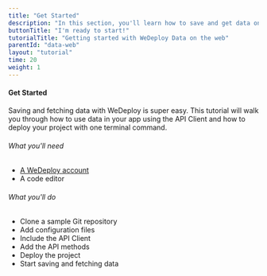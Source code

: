 ```yaml
---
title: "Get Started"
description: "In this section, you'll learn how to save and get data on the web using the WeDeploy API Client."
buttonTitle: "I'm ready to start!"
tutorialTitle: "Getting started with WeDeploy Data on the web"
parentId: "data-web"
layout: "tutorial"
time: 20
weight: 1
---
```


#### Get Started

Saving and fetching data with WeDeploy is super easy. This tutorial will walk you through how to use data in your app using the API Client and how to deploy your project with one terminal command.

###### What you'll need

<ul class="checklist">
	<li><a href="https://console.wedeploy.com/signup" target="_blank">A WeDeploy account</a></li>
	<li>A code editor</li>
</ul>

###### What you'll do

<ul class="checklist">
	<li>Clone a sample Git repository</li>
	<li>Add configuration files</li>
	<li>Include the API Client</li>
	<li>Add the API methods</li>
	<li>Deploy the project</li>
	<li>Start saving and fetching data</li>
</ul>

